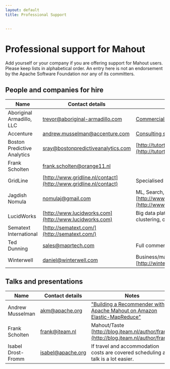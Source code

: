```yaml
---
layout: default
title: Professional Support

    
---
```


<a name="ProfessionalSupport-ProfessionalsupportforMahout"></a>
# Professional support for Mahout

Add yourself or your company if you are offering support for Mahout
users. Please keep lists in alphabetical order. An entry here
is not an endorsement by the Apache Software Foundation nor any of its
committers.


<a name="ProfessionalSupport-Peopleandcompaniesforhire"></a>
## People and companies for hire

| Name | Contact details | Notes |
|------|-----------------|-------|
| Aboriginal Armadillo, LLC | trevor@aboriginal-armadillo.com | [Commercial Support](http://www.aboriginal-armadillo.com/)
| Accenture | andrew.musselman@accenture.com | [Consulting services in big data analytics](http://accenture.com) |
| Boston Predictive Analytics | sray@bostonpredictiveanalytics.com | [http://tutorteddy.com/site/free_statistics_help.php](http://tutorteddy.com/site/free_statistics_help.php) |
| Frank Scholten | frank.scholten@orange11.nl | |
| GridLine | [http://www.gridline.nl/contact](http://www.gridline.nl/contact) | Specialised in search and thesauri |
| Jagdish Nomula | nomulaj@gmail.com | ML, Search, Algorithms, Java [http://www.kosmex.com](http://www.kosmex.com) |
| LucidWorks | [http://www.lucidworks.com](http://www.lucidworks.com) | Big data platform including Mahout as a service for clustering, classification and more |
| Sematext International | [http://sematext.com/](http://sematext.com/) | |
| Ted Dunning | sales@maprtech.com | Full commercial support |
| Winterwell | daniel@winterwell.com | Business/maths concept development & algorithms [http://winterwell.com](http://winterwell.com) |

<a name="ProfessionalSupport-Talksandpresentations"></a>
## Talks and presentations

| Name | Contact details | Notes |
|------|-----------------|-------|
| Andrew Musselman | akm@apache.org | ["Building a Recommender with Apache Mahout on Amazon Elastic-MapReduce"](https://blogs.aws.amazon.com/bigdata/post/Tx1TDK3HHBD4EZL/Building-a-Recommender-with-Apache-Mahout-on-Amazon-Elastic-MapReduce-EMR) |
| Frank Scholten | frank@jteam.nl | Mahout/Taste [http://blog.jteam.nl/author/frank/](http://blog.jteam.nl/author/frank/) |
| Isabel Drost-Fromm | isabel@apache.org | If travel and accommodation costs are covered scheduling a talk is a lot easier. |
